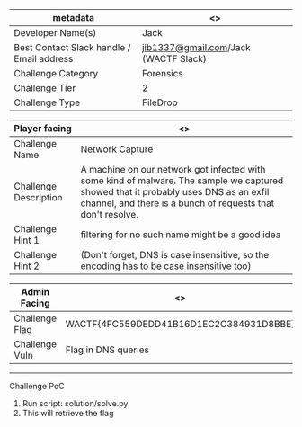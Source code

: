 | metadata | <> |
|--- | --- |
| Developer Name(s) | Jack |
| Best Contact Slack handle / Email address | jib1337@gmail.com/Jack (WACTF Slack) |
| Challenge Category | Forensics |
| Challenge Tier | 2 |
| Challenge Type | FileDrop |

| Player facing | <> |
|--- | --- |
|Challenge Name | Network Capture |
|Challenge Description | A machine on our network got infected with some kind of malware. The sample we captured showed that it probably uses DNS as an exfil  channel, and there is a bunch of requests that don't resolve. |
|Challenge Hint 1 | filtering for no such name might be a good idea |
|Challenge Hint 2 | (Don't forget, DNS is case insensitive, so the encoding has to be case insensitive too) |

| Admin Facing | <> |
|--- | --- |
|Challenge Flag| WACTF{4FC559DEDD41B16D1EC2C384931D8BBE} |
|Challenge Vuln| Flag in DNS queries |
---

Challenge PoC  
1. Run script: solution/solve.py
2. This will retrieve the flag
